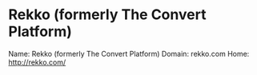 
# Rekko (formerly The Convert Platform)

Name: Rekko (formerly The Convert Platform)
Domain: rekko.com
Home: http://rekko.com/
